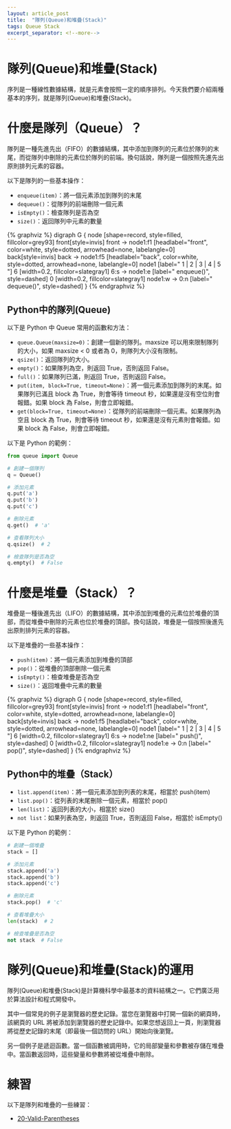 ```yaml
---
layout: article_post
title:  "隊列(Queue)和堆疊(Stack)"
tags: Queue Stack
excerpt_separator: <!--more-->
---
```


# 隊列(Queue)和堆疊(Stack)


序列是一種線性數據結構，就是元素會按照一定的順序排列。今天我們要介紹兩種基本的序列，就是隊列(Queue)和堆疊(Stack)。

<!--more-->

# 什麼是隊列（Queue）？

隊列是一種先進先出（FIFO）的數據結構，其中添加到隊列的元素位於隊列的末尾，而從隊列中刪除的元素位於隊列的前端。換句話說，隊列是一個按照先進先出原則排列元素的容器。

以下是隊列的一些基本操作：

- `enqueue(item)`：將一個元素添加到隊列的末尾
- `dequeue()`：從隊列的前端刪除一個元素
- `isEmpty()`：檢查隊列是否為空
- `size()`：返回隊列中元素的數量

{% graphviz %}
digraph G {
    node [shape=record, style=filled, fillcolor=grey93]
    front[style=invis]
    front -> node1:f1 [headlabel="front", color=white, style=dotted, arrowhead=none, labelangle=0]
    back[style=invis]
    back -> node1:f5 [headlabel="back", color=white, style=dotted, arrowhead=none, labelangle=0]
    node1 [label="<f1> 1 |<f2> 2 |<f3> 3 | <f4> 4 | <f5> 5 "]
    6 [width=0.2, fillcolor=slategray1]
    6:s -> node1:e [label="  enqueue()", style=dashed]
    0 [width=0.2, fillcolor=slategray1]
    node1:w -> 0:n [label="  dequeue()", style=dashed]
}
{% endgraphviz %}

## Python中的隊列(Queue)

以下是 Python 中 Queue 常用的函數和方法：

- `queue.Queue(maxsize=0)`：創建一個新的隊列。maxsize 可以用來限制隊列的大小，如果 maxsize < 0 或者為 0，則隊列大小沒有限制。
- `qsize()`：返回隊列的大小。
- `empty()`：如果隊列為空，則返回 True，否則返回 False。
- `full()`：如果隊列已滿，則返回 True，否則返回 False。
- `put(item, block=True, timeout=None)`：將一個元素添加到隊列的末尾。如果隊列已滿且 block 為 True，則會等待 timeout 秒，如果還是沒有空位則會報錯。如果 block 為 False，則會立即報錯。
- `get(block=True, timeout=None)`：從隊列的前端刪除一個元素。如果隊列為空且 block 為 True，則會等待 timeout 秒，如果還是沒有元素則會報錯。如果 block 為 False，則會立即報錯。

以下是 Python 的範例：

```python
from queue import Queue

# 創建一個隊列
q = Queue()

# 添加元素
q.put('a')
q.put('b')
q.put('c')

# 刪除元素
q.get()  # 'a'

# 查看隊列大小
q.qsize()  # 2

# 檢查隊列是否為空
q.empty()  # False
```

# 什麼是堆疊（Stack）？

堆疊是一種後進先出（LIFO）的數據結構，其中添加到堆疊的元素位於堆疊的頂部，而從堆疊中刪除的元素也位於堆疊的頂部。換句話說，堆疊是一個按照後進先出原則排列元素的容器。

以下是堆疊的一些基本操作：

- `push(item)`：將一個元素添加到堆疊的頂部
- `pop()`：從堆疊的頂部刪除一個元素
- `isEmpty()`：檢查堆疊是否為空
- `size()`：返回堆疊中元素的數量

{% graphviz %}
digraph G {
    node [shape=record, style=filled, fillcolor=grey93]
    front[style=invis]
    front -> node1:f1 [headlabel="front", color=white, style=dotted, arrowhead=none, labelangle=0]
    back[style=invis]
    back -> node1:f5 [headlabel="back", color=white, style=dotted, arrowhead=none, labelangle=0]
    node1 [label="<f1> 1 |<f2> 2 |<f3> 3 | <f4> 4 | <f5> 5 "]
    6 [width=0.2, fillcolor=slategray1]
    6:s -> node1:ne [label="  push()", style=dashed]
    0 [width=0.2, fillcolor=slategray1]
    node1:e -> 0:n [label="  pop()", style=dashed]
}
{% endgraphviz %}

## Python中的堆疊（Stack）

- `list.append(item)`：將一個元素添加到列表的末尾，相當於 push(item)
- `list.pop()`：從列表的末尾刪除一個元素，相當於 pop()
- `len(list)`：返回列表的大小，相當於 size()
- `not list`：如果列表為空，則返回 True，否則返回 False，相當於 isEmpty()

以下是 Python 的範例：

```python
# 創建一個堆疊
stack = []

# 添加元素
stack.append('a')
stack.append('b')
stack.append('c')

# 刪除元素
stack.pop()  # 'c'

# 查看堆疊大小
len(stack)  # 2

# 檢查堆疊是否為空
not stack  # False
```

# 隊列(Queue)和堆疊(Stack)的運用

隊列(Queue)和堆疊(Stack)是計算機科學中最基本的資料結構之一。它們廣泛用於算法設計和程式開發中。

其中一個常見的例子是瀏覽器的歷史記錄。當您在瀏覽器中打開一個新的網頁時，該網頁的 URL 將被添加到瀏覽器的歷史記錄中。如果您想返回上一頁，則瀏覽器將從歷史記錄的末尾（即最後一個訪問的 URL）開始向後瀏覽。

另一個例子是遞迴函數。當一個函數被調用時，它的局部變量和參數被存儲在堆疊中。當函數返回時，這些變量和參數將被從堆疊中刪除。

# 練習

以下是隊列和堆疊的一些練習：

- [20-Valid-Parentheses](https://www.catxcoder.com/easy,/stack,/python/2022/02/11/20-Valid-Parentheses.html)